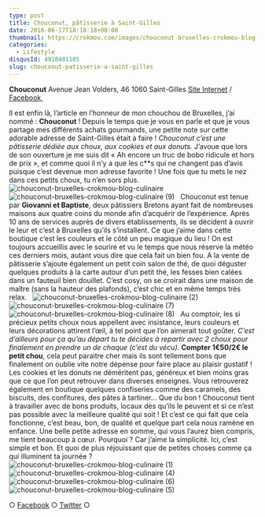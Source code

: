 ```yaml
---
type: post
title: Chouconut, pâtisserie à Saint-Gilles
date: 2016-06-17T18:10:18+00:00
thumbnail: https://crokmou.com/images/chouconut-bruxelles-crokmou-blog-culinaire-3.jpg
categories:
  - Lifestyle
disqusId: 4918401105
slug: chouconut-patisserie-a-saint-gilles
---
```


**Chouconut**
Avenue Jean Volders, 46
1060 Saint-Gilles
[Site Internet](http://www.chouconut.com/) / [Facebook ](https://www.facebook.com/Chouconut)

Il est enfin là, l’article en l’honneur de mon chouchou de Bruxelles, j’ai nommé : **Chouconut** ! Depuis le temps que je vous en parle et que je vous partage mes différents achats gourmands, une petite note sur cette adorable adresse de Saint-Gilles était à faire ! _Chouconut c’est une pâtisserie dédiée aux choux, aux cookies et aux donuts._ J’avoue que lors de son ouverture je me suis dit « Ah encore un truc de bobo ridicule et hors de prix », et comme quoi il n’y a que les c**s qui ne changent pas d’avis puisque c’est devenue mon adresse favorite ! Une fois que tu mets le nez dans ces petits choux, tu n’en sors plus.   ![chouconut-bruxelles-crokmou-blog-culinaire](https://crokmou.com/images/chouconut-bruxelles-crokmou-blog-culinaire_zawqem.jpg)![chouconut-bruxelles-crokmou-blog-culinaire (9)](https://crokmou.com/images/chouconut-bruxelles-crokmou-blog-culinaire-9_abb6fa.jpg)   Chouconut est tenue par **Giovanni et Baptiste**, deux pâtissiers Bretons ayant fait de nombreuses maisons aux quatre coins du monde afin d’acquérir de l’expérience. Après 10 ans de services auprès de divers établissements, ils se décident à ouvrir le leur et c’est à Bruxelles qu’ils s’installent. Ce que j’aime dans cette boutique c’est les couleurs et le côté un peu magique du lieu ! On est toujours accueillis avec le sourire et vu le temps que nous réserve la météo ces derniers mois, autant vous dire que cela fait un bien fou. A la vente de pâtisserie s’ajoute également un petit coin salon de thé, de quoi déguster quelques produits à la carte autour d’un petit thé, les fesses bien calées dans un fauteuil bien douillet. C’est cosy, on se croirait dans une maison de maître (sans la hauteur des plafonds), c’est chic et en même temps très relax.   ![chouconut-bruxelles-crokmou-blog-culinaire (2)](https://crokmou.com/images/chouconut-bruxelles-crokmou-blog-culinaire-2_jgp5yx.jpg) ![chouconut-bruxelles-crokmou-blog-culinaire (7)](https://crokmou.com/images/chouconut-bruxelles-crokmou-blog-culinaire-7_f16p1w.jpg)![chouconut-bruxelles-crokmou-blog-culinaire (8)](https://crokmou.com/images/chouconut-bruxelles-crokmou-blog-culinaire-8_yl4v2x.jpg)   Au comptoir, les si précieux petits choux nous appellent avec insistance, leurs couleurs et leurs décorations attirent l’œil, à tel point que l’on aimerait tout goûter. _C’est d’ailleurs pour ça qu’au départ tu te décides à repartir avec 2 choux pour finalement en prendre un de chaque (c’est du vécu)_. **Compter 1€50/2€ le petit chou**, cela peut paraitre cher mais ils sont tellement bons que finalement on oublie vite notre dépense pour faire place au plaisir gustatif ! Les cookies et les donuts ne déméritent pas, généreux et bien moins gras que ce que l’on peut retrouver dans diverses enseignes. Vous retrouverez également en boutique quelques confiseries comme des caramels, des biscuits, des confitures, des pâtes à tartiner… Que du bon ! Chouconut tient à travailler avec de bons produits, locaux dès qu’ils le peuvent et si ce n’est pas possible avec la meilleure qualité qui soit ! Et c’est ce qui fait que cela fonctionne, c’est beau, bon, de qualité et quelque part cela nous ramène en enfance. Une belle petite adresse en somme, qui vous l’aurez bien compris, me tient beaucoup à cœur. Pourquoi ? Car j’aime la simplicité. Ici, c’est simple et bon. Et quoi de plus réjouissant que de petites choses comme ça qui illuminent ta journée ?   ![chouconut-bruxelles-crokmou-blog-culinaire (1)](https://crokmou.com/images/chouconut-bruxelles-crokmou-blog-culinaire-1_zk4ykh.jpg) ![chouconut-bruxelles-crokmou-blog-culinaire (4)](https://crokmou.com/images/chouconut-bruxelles-crokmou-blog-culinaire-4_kfmkwc.jpg) ![chouconut-bruxelles-crokmou-blog-culinaire (6)](https://crokmou.com/images/chouconut-bruxelles-crokmou-blog-culinaire-6_qf8h4l.jpg)![chouconut-bruxelles-crokmou-blog-culinaire (5)](https://crokmou.com/images/chouconut-bruxelles-crokmou-blog-culinaire-5_vgfpnv.jpg)

○ [Facebook](https://www.facebook.com/crokmou.blog) ○ [Twitter](https://twitter.com/Crokmou) ○